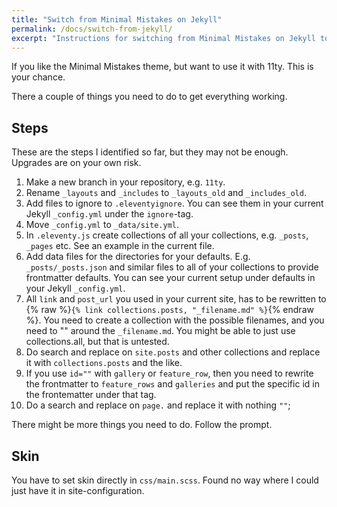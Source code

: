 ```yaml
---
title: "Switch from Minimal Mistakes on Jekyll"
permalink: /docs/switch-from-jekyll/
excerpt: "Instructions for switching from Minimal Mistakes on Jekyll to the 11ty port."
---
```


If you like the Minimal Mistakes theme, but want to use it with 11ty. This is your chance.

There a couple of things you need to do to get everything working.

## Steps

These are the steps I identified so far, but they may not be enough. Upgrades are on your own risk.

1. Make a new branch in your repository, e.g. `11ty`.
2. Rename `_layouts` and `_includes` to `_layouts_old` and `_includes_old`.
3. Add files to ignore to `.eleventyignore`. You can see them in your current Jekyll `_config.yml` under the `ignore`-tag.
4. Move `_config.yml` to `_data/site.yml`.
5. In `.eleventy.js` create collections of all your collections, e.g. `_posts`, `_pages` etc. See an example in the current file.
6. Add data files for the directories for your defaults. E.g. `_posts/_posts.json` and similar files to all of your collections to provide frontmatter defaults. You can see your current setup under defaults in your Jekyll `_config.yml`.
7. All `link` and `post_url` you used in your current site, has to be rewritten to {% raw %}`{% link collections.posts, "_filename.md" %}`{% endraw %}. You need to create a collection with the possible filenames, and you need to "" around the `_filename.md`. You might be able to just use collections.all, but that is untested.
8. Do search and replace on `site.posts` and other collections and replace it with `collections.posts` and the like.
9. If you use `id=""` with `gallery` or `feature_row`, then you need to rewrite the frontmatter to `feature_rows` and `galleries` and put the specific id in the frontematter under that tag.
10. Do a search and replace on `page.` and replace it with nothing `""`;

There might be more things you need to do. Follow the prompt.

## Skin

You have to set skin directly in `css/main.scss`. Found no way where I could just have it in site-configuration.
